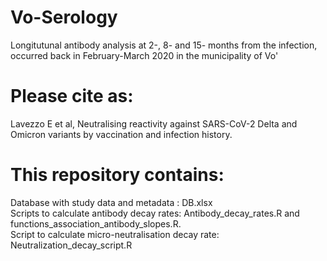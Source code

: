 # Vo-Serology
Longitutunal antibody analysis at 2-, 8- and 15- months from the infection,  occurred back in February-March 2020 in the municipality of Vo'

# Please cite as:                                                                       
Lavezzo E et al, Neutralising reactivity against SARS-CoV-2 Delta and Omicron variants by vaccination and infection history.  

# This repository contains:  
Database with study data and metadata : DB.xlsx  
Scripts to calculate antibody decay rates: Antibody_decay_rates.R and functions_association_antibody_slopes.R.  
Script to calculate micro-neutralisation decay rate: Neutralization_decay_script.R  
